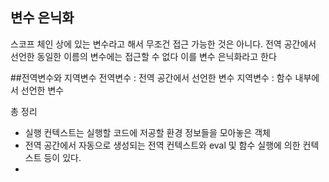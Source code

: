## 변수 은닉화
스코프 체인 상에 있는 변수라고 해서 무조건 접근 가능한 것은 아니다.
전역 공간에서 선언한 동일한 이름의 변수에는 접근할 수 없다 이를 변수 은닉화라고 한다

##전역변수와 지역변수
전역변수 : 전역 공간에서 선언한 변수
지역변수 : 함수 내부에서 선언한 변수

총 정리
- 실행 컨텍스트는 실행할 코드에 저공할 환경 정보들을 모아놓은 객체
- 전역 공간에서 자동으로 생성되는 전역 컨텍스트와 eval 및 함수 실행에 의한 컨텍스트 등이 있다.
- 
